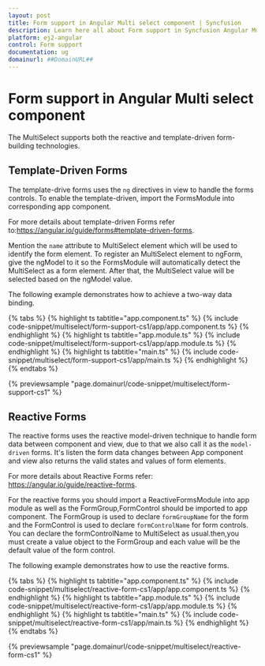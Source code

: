 ```yaml
---
layout: post
title: Form support in Angular Multi select component | Syncfusion
description: Learn here all about Form support in Syncfusion Angular Multi select component of Syncfusion Essential JS 2 and more.
platform: ej2-angular
control: Form support 
documentation: ug
domainurl: ##DomainURL##
---
```


# Form support in Angular Multi select component

The MultiSelect supports both the reactive and template-driven form-building technologies.

## Template-Driven Forms

The template-drive forms uses the `ng` directives in view to handle the forms controls.
To enable the template-driven,  import the FormsModule into corresponding app component.

For more details about template-driven Forms refer to:<https://angular.io/guide/forms#template-driven-forms>.

Mention the `name` attribute to MultiSelect element which will be used to identify the
form element. To register an MultiSelect element to ngForm,  give the ngModel  to it
so the FormsModule will  automatically detect the MultiSelect as a form element. After that, the MultiSelect value will be selected based on the ngModel value.

The following example  demonstrates how to achieve a two-way data binding.

{% tabs %}
{% highlight ts tabtitle="app.component.ts" %}
{% include code-snippet/multiselect/form-support-cs1/app/app.component.ts %}
{% endhighlight %}
{% highlight ts tabtitle="app.module.ts" %}
{% include code-snippet/multiselect/form-support-cs1/app/app.module.ts %}
{% endhighlight %}
{% highlight ts tabtitle="main.ts" %}
{% include code-snippet/multiselect/form-support-cs1/app/main.ts %}
{% endhighlight %}
{% endtabs %}
  
{% previewsample "page.domainurl/code-snippet/multiselect/form-support-cs1" %}

## Reactive Forms

The reactive forms uses the reactive model-driven technique to handle form data between component and view, due to that we also call it as the `model-driven` forms. It's listen the form data changes between App component and view also returns the valid states and values of form elements.

For more details about Reactive Forms refer: <https://angular.io/guide/reactive-forms>.

For the reactive forms you should import a ReactiveFormsModule into app module as well as the FormGroup,FormControl should be imported to app component. The FormGroup is used to declare `formGroupName` for the form and the FormControl is used to declare `formControlName` for form controls.
You can declare the formControlName to MultiSelect as usual.then,you must create a value object to the FormGroup and each value will be the default value of the form control.

The following example demonstrates  how to use the reactive forms.

{% tabs %}
{% highlight ts tabtitle="app.component.ts" %}
{% include code-snippet/multiselect/reactive-form-cs1/app/app.component.ts %}
{% endhighlight %}
{% highlight ts tabtitle="app.module.ts" %}
{% include code-snippet/multiselect/reactive-form-cs1/app/app.module.ts %}
{% endhighlight %}
{% highlight ts tabtitle="main.ts" %}
{% include code-snippet/multiselect/reactive-form-cs1/app/main.ts %}
{% endhighlight %}
{% endtabs %}
  
{% previewsample "page.domainurl/code-snippet/multiselect/reactive-form-cs1" %}